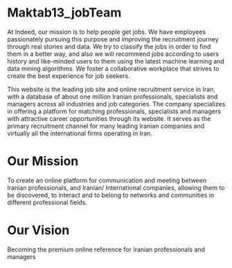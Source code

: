 # Maktab13_jobTeam
At Indeed, our mission is to help people get jobs. We have employees passionately pursuing this purpose and improving the recruitment journey through real stories and data. We try to classify the jobs in order to find them in a better way, and also we will recommend jobs according to users history and like-minded users to them using the latest machine learning and data mining algorithms. We foster a collaborative workplace that strives to create the best experience for job seekers.

This website is the leading job site and online recruitment service in Iran, with a database of about one million Iranian professionals, specialists and managers across all industries and job categories. The company specializes in offering a platform for matching professionals, specialists and managers with attractive career opportunities through its website. It serves as the primary recruitment channel for many leading Iranian companies and virtually all the international firms operating in Iran. 

# Our Mission
To create an online platform for communication and meeting between Iranian professionals, and Iranian/ International companies, allowing them to be discovered, to interact and to belong to networks and communities in different professional fields.

# Our Vision
Becoming the premium online reference for Iranian professionals and managers
